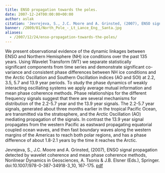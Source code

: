 ```yaml
---
title: ENSO propagation towards the poles.
date: 2007-12-24T00:00:00+00:00
author: aslak
citation: 'Jevrejeva, S., J.C. Moore and A. Grinsted, (2007), ENSO signal propagation detected by wavelet coherence and mean phase coherence methods, Nonlinear Dynamics in Geosciences, A. Tsonis &amp; J.B. Elsner (Eds.), Springer. doi:10.1007/978-0-387-34918-3_10, 167-175.'
banner: /2009/01/North_Pole_-_Lt_Lance_Eng__Santa.jpg
aliases:
  - /2007/12/24/enso-propagation-towards-the-poles/
---
```


We present observational evidence of the dynamic linkages between ENSO and Northern Hemisphere (NH) ice conditions over the past 135 years. Using Wavelet Transform (WT) we separate statistically significant components from time series and demonstrate significant co-variance and consistent phase differences between NH ice conditions and the Arctic Oscillation and Southern Oscillation indices (AO and SOI) at 2.2, 3.5, 5.7 and 13.9 year periods. <!--more--> To study the phase dynamics of weakly interacting oscillating systems we apply average mutual information and mean phase coherence methods. Phase relationships for the different frequency signals suggest that there are several mechanisms for distribution of the 2.2-5.7 year and the 13.9 year signals. The 2.2-5.7 year signals, generated about three months earlier in the tropical Pacific Ocean, are transmitted via the stratosphere, and the Arctic Oscillation (AO) mediating propagation of the signals. In contrast the 13.9 year signal propagates from the western Pacific as eastward propagating equatorial coupled ocean waves, and then fast boundary waves along the western margins of the Americas to reach both polar regions, and has a phase difference of about 1.8-2.1 years by the time it reaches the Arctic.

Jevrejeva, S., J.C. Moore and A. Grinsted, (2007), ENSO signal propagation detected by wavelet coherence and mean phase coherence methods, Nonlinear Dynamics in Geosciences, A. Tsonis & J.B. Elsner (Eds.), Springer. doi:10.1007/978-0-387-34918-3_10, 167-175. [pdf](/Home/PDFs/jevrejeva_book07_enso_phaseaware.pdf?attredirects=0)
